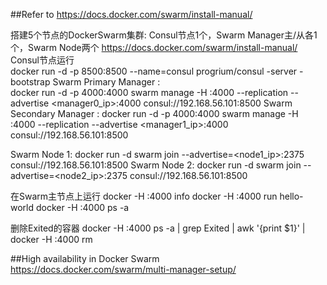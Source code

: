 

##Refer to https://docs.docker.com/swarm/install-manual/


搭建5个节点的DockerSwarm集群: Consul节点1个，Swarm Manager主/从各1个，Swarm Node两个 
https://docs.docker.com/swarm/install-manual/ 
Consul节点运行   
	docker run -d -p 8500:8500 --name=consul progrium/consul -server -bootstrap 
Swarm Primary Manager      :   
	docker run -d -p 4000:4000 swarm manage -H :4000 --replication --advertise <manager0_ip>:4000 consul://192.168.56.101:8500 
Swarm Secondary Manager : 
	docker run -d -p 4000:4000 swarm manage -H :4000 --replication --advertise <manager1_ip>:4000 consul://192.168.56.101:8500 
  
Swarm Node 1: 
	docker run -d  swarm join --advertise=<node1_ip>:2375 consul://192.168.56.101:8500 
Swarm Node 2: 
	docker run -d  swarm join --advertise=<node2_ip>:2375 consul://192.168.56.101:8500 
  
	
在Swarm主节点上运行 
	docker -H :4000 info 
	docker -H :4000 run hello-world 
	docker -H :4000 ps -a 

删除Exited的容器 
	docker -H :4000 ps -a | grep Exited | awk '{print $1}' | docker -H :4000 rm 




##High availability in Docker Swarm  
https://docs.docker.com/swarm/multi-manager-setup/
